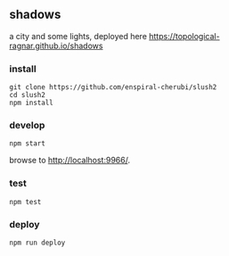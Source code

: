 ## shadows

a city and some lights, deployed here https://topological-ragnar.github.io/shadows

### install

```
git clone https://github.com/enspiral-cherubi/slush2
cd slush2
npm install
```

### develop

```
npm start
```

browse to <http://localhost:9966/>.

### test

```
npm test
```

### deploy

```
npm run deploy
```
